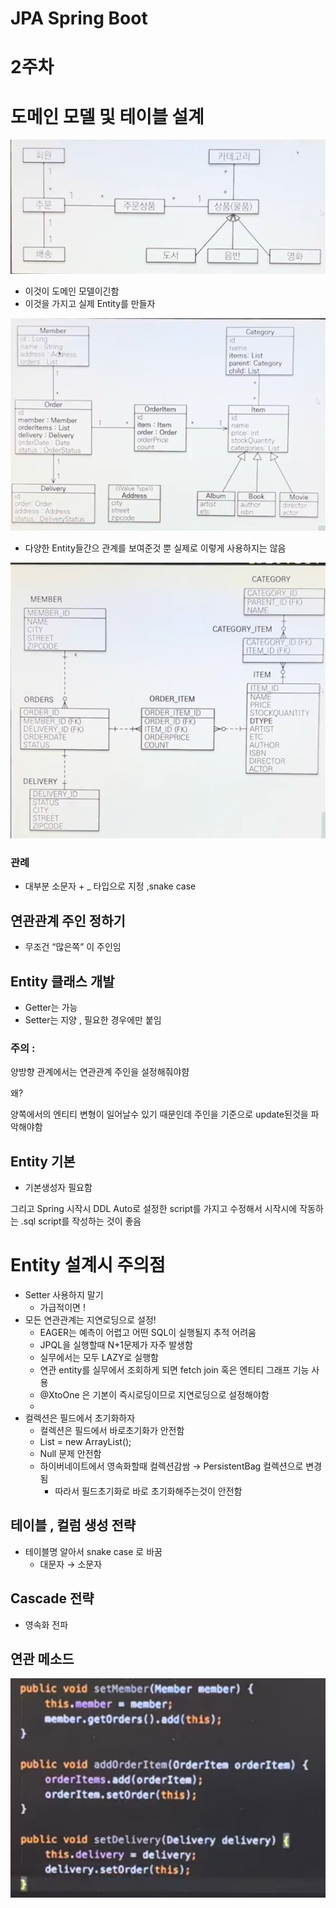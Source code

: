 # JPA Spring Boot

# 2주차

# 도메인 모델 및 테이블 설계

![Untitled](JPA%20Spring%20Boot%207b3baa45346643a691a03fbd7ff0f07a/Untitled.png)

- 이것이 도메인 모델이긴함
- 이것을 가지고 실제 Entity를 만들자

![Untitled](JPA%20Spring%20Boot%207b3baa45346643a691a03fbd7ff0f07a/Untitled%201.png)

- 다양한 Entity들간으 관계를 보여준것 뿐 실제로 이렇게 사용하지는 않음

![Untitled](JPA%20Spring%20Boot%207b3baa45346643a691a03fbd7ff0f07a/Untitled%202.png)

### 관례

- 대부분 소문자 + _ 타입으로 지정 ,snake case

## 연관관계 주인 정하기

- 무조건 “많은쪽” 이 주인임

## Entity 클래스 개발

- Getter는 가능
- Setter는 지양 , 필요한 경우에만 붙임

### 주의 :

양방향 관계에서는 연관관계 주인을 설정해줘야햠 

왜? 

양쪽에서의 엔티티 변형이 일어날수 있기 때문인데 주인을 기준으로 update된것을 파악해야함

## Entity 기본

- 기본생성자 필요함

그리고 Spring 시작시 DDL Auto로 설정한 script를 가지고 수정해서 시작시에 작동하는 .sql script를 작성하는 것이 좋음

# Entity 설계시 주의점

- Setter 사용하지 말기
    - 가급적이면 !
- 모든 연관관계는 지연로딩으로 설정!
    - EAGER는 예측이 어렵고 어떤 SQL이 실행될지 추적 어려움
    - JPQL을 실행할때 N+1문제가 자주 발생함
    - 실무에서는 모두 LAZY로 실행함
    - 연관 entity를 실무에서 조회하게 되면 fetch join 혹은  엔티티 그래프 기능 사용
    - @XtoOne 은 기본이 즉시로딩이므로 지연로딩으로 설정해야함
    - 
- 컬렉션은 필드에서 초기화하자
    - 컬렉션은 필드에서 바로초기화가 안전함
    - List<Order> = new ArrayList();
    - Null 문제 안전함
    - 하이버네이트에서 영속화할때 컬렉션감쌈 → PersistentBag 컬렉션으로 변경됨
        - 따라서 필드초기화로 바로 초기화해주는것이 안전함

## 테이블 , 컬럼 생성 전략

- 테이블명 알아서 snake case 로 바꿈
    - 대문자 → 소문자

## Cascade 전략

- 영속화 전파

## 연관 메소드

![Untitled](JPA%20Spring%20Boot%207b3baa45346643a691a03fbd7ff0f07a/Untitled%203.png)